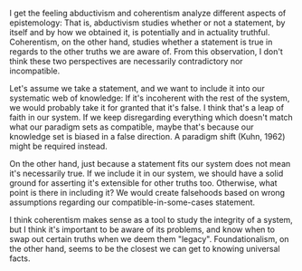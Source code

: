 
I get the feeling abductivism and coherentism analyze different aspects of epistemology: That is, abductivism studies whether or not a statement, by itself and by how we obtained it, is potentially and in actuality truthful. Coherentism, on the other hand, studies whether a statement is true in regards to the other truths we are aware of. From this observation, I don't think these two perspectives are necessarily contradictory nor incompatible.

Let's assume we take a statement, and we want to include it into our systematic web of knowledge: If it's incoherent with the rest of the system, we would probably take it for granted that it's false. I think that's a leap of faith in our system. If we keep disregarding everything which doesn't match what our paradigm sets as compatible, maybe that's because our knowledge set is biased in a false direction. A paradigm shift (Kuhn, 1962) might be required instead.

On the other hand, just because a statement fits our system does not mean it's necessarily true. If we include it in our system, we should have a solid ground for asserting it's extensible for other truths too. Otherwise, what point is there in including it? We would create falsehoods based on wrong assumptions regarding our compatible-in-some-cases statement.

I think coherentism makes sense as a tool to study the integrity of a system, but I think it's important to be aware of its problems, and know when to swap out certain truths when we deem them "legacy". Foundationalism, on the other hand, seems to be the closest we can get to knowing universal facts. 

